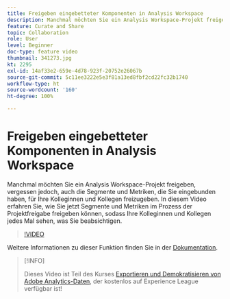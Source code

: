 ```yaml
---
title: Freigeben eingebetteter Komponenten in Analysis Workspace
description: Manchmal möchten Sie ein Analysis Workspace-Projekt freigeben, vergessen jedoch, auch die Segmente und Metriken, die Sie eingebunden haben, für Ihre Kolleginnen und Kollegen freizugeben. In diesem Video erfahren Sie, wie Sie jetzt Segmente und Metriken im Prozess der Projektfreigabe freigeben können, sodass Ihre Kolleginnen und Kollegen jedes Mal sehen, was Sie beabsichtigen.
feature: Curate and Share
topic: Collaboration
role: User
level: Beginner
doc-type: feature video
thumbnail: 341273.jpg
kt: 2295
exl-id: 14af33e2-659e-4d78-923f-20752e26067b
source-git-commit: 5c11ee3222e5e3f81a13ed8fbf2cd22fc32b1740
workflow-type: ht
source-wordcount: '160'
ht-degree: 100%

---
```


# Freigeben eingebetteter Komponenten in Analysis Workspace

Manchmal möchten Sie ein Analysis Workspace-Projekt freigeben, vergessen jedoch, auch die Segmente und Metriken, die Sie eingebunden haben, für Ihre Kolleginnen und Kollegen freizugeben. In diesem Video erfahren Sie, wie Sie jetzt Segmente und Metriken im Prozess der Projektfreigabe freigeben können, sodass Ihre Kolleginnen und Kollegen jedes Mal sehen, was Sie beabsichtigen.

>[!VIDEO](https://video.tv.adobe.com/v/341273/?quality=12&learn=on)

Weitere Informationen zu dieser Funktion finden Sie in der [Dokumentation](https://experienceleague.adobe.com/docs/analytics/analyze/analysis-workspace/curate-share/curate.html?lang=de).

>[!INFO]
>
> Dieses Video ist Teil des Kurses [Exportieren und Demokratisieren von Adobe Analytics-Daten](https://experienceleague.adobe.com/?recommended=Analytics-A-1-2022.1.democratizing&amp;lang=de), der kostenlos auf Experience League verfügbar ist!